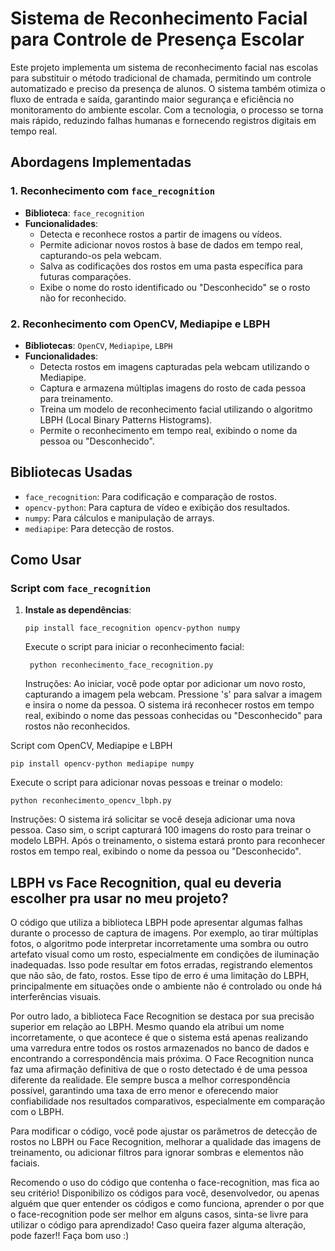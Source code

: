 # Sistema de Reconhecimento Facial para Controle de Presença Escolar

Este projeto implementa um sistema de reconhecimento facial nas escolas para substituir o método tradicional de chamada, permitindo um controle automatizado e preciso da presença de alunos. O sistema também otimiza o fluxo de entrada e saída, garantindo maior segurança e eficiência no monitoramento do ambiente escolar. Com a tecnologia, o processo se torna mais rápido, reduzindo falhas humanas e fornecendo registros digitais em tempo real.

## Abordagens Implementadas

### 1. Reconhecimento com `face_recognition`

- **Biblioteca**: `face_recognition`
- **Funcionalidades**:
  - Detecta e reconhece rostos a partir de imagens ou vídeos.
  - Permite adicionar novos rostos à base de dados em tempo real, capturando-os pela webcam.
  - Salva as codificações dos rostos em uma pasta específica para futuras comparações.
  - Exibe o nome do rosto identificado ou "Desconhecido" se o rosto não for reconhecido.

### 2. Reconhecimento com OpenCV, Mediapipe e LBPH

- **Bibliotecas**: `OpenCV`, `Mediapipe`, `LBPH`
- **Funcionalidades**:
  - Detecta rostos em imagens capturadas pela webcam utilizando o Mediapipe.
  - Captura e armazena múltiplas imagens do rosto de cada pessoa para treinamento.
  - Treina um modelo de reconhecimento facial utilizando o algoritmo LBPH (Local Binary Patterns Histograms).
  - Permite o reconhecimento em tempo real, exibindo o nome da pessoa ou "Desconhecido".

## Bibliotecas Usadas

- `face_recognition`: Para codificação e comparação de rostos.
- `opencv-python`: Para captura de vídeo e exibição dos resultados.
- `numpy`: Para cálculos e manipulação de arrays.
- `mediapipe`: Para detecção de rostos.

## Como Usar

### Script com `face_recognition`

1. **Instale as dependências**:
   ```
   pip install face_recognition opencv-python numpy
   ```
    Execute o script para iniciar o reconhecimento facial:

   ```
    python reconhecimento_face_recognition.py
   ```
    Instruções:
        Ao iniciar, você pode optar por adicionar um novo rosto, capturando a imagem pela webcam.
        Pressione 's' para salvar a imagem e insira o nome da pessoa.
        O sistema irá reconhecer rostos em tempo real, exibindo o nome das pessoas conhecidas ou "Desconhecido" para rostos não reconhecidos.

Script com OpenCV, Mediapipe e LBPH

   ```
pip install opencv-python mediapipe numpy
   ```
Execute o script para adicionar novas pessoas e treinar o modelo:

   ```
python reconhecimento_opencv_lbph.py
   ```
Instruções:
    O sistema irá solicitar se você deseja adicionar uma nova pessoa.
    Caso sim, o script capturará 100 imagens do rosto para treinar o modelo LBPH.
    Após o treinamento, o sistema estará pronto para reconhecer rostos em tempo real, exibindo o nome da pessoa ou "Desconhecido".

## LBPH vs Face Recognition, qual eu deveria escolher pra usar no meu projeto?

O código que utiliza a biblioteca LBPH pode apresentar algumas falhas durante o processo de captura de imagens. Por exemplo, ao tirar múltiplas fotos, o algoritmo pode interpretar incorretamente uma sombra ou outro artefato visual como um rosto, especialmente em condições de iluminação inadequadas. Isso pode resultar em fotos erradas, registrando elementos que não são, de fato, rostos. Esse tipo de erro é uma limitação do LBPH, principalmente em situações onde o ambiente não é controlado ou onde há interferências visuais.

Por outro lado, a biblioteca Face Recognition se destaca por sua precisão superior em relação ao LBPH. Mesmo quando ela atribui um nome incorretamente, o que acontece é que o sistema está apenas realizando uma varredura entre todos os rostos armazenados no banco de dados e encontrando a correspondência mais próxima. O Face Recognition nunca faz uma afirmação definitiva de que o rosto detectado é de uma pessoa diferente da realidade. Ele sempre busca a melhor correspondência possível, garantindo uma taxa de erro menor e oferecendo maior confiabilidade nos resultados comparativos, especialmente em comparação com o LBPH.

Para modificar o código, você pode ajustar os parâmetros de detecção de rostos no LBPH ou Face Recognition, melhorar a qualidade das imagens de treinamento, ou adicionar filtros para ignorar sombras e elementos não faciais.

Recomendo o uso do código que contenha o face-recognition, mas fica ao seu critério! Disponibilizo os códigos para você, desenvolvedor, ou apenas alguém que quer entender os códigos e como funciona, aprender o por que o face-recognition pode ser melhor em alguns casos, sinta-se livre para utilizar o código para aprendizado! Caso queira fazer alguma alteração, pode fazer!! Faça bom uso :)
